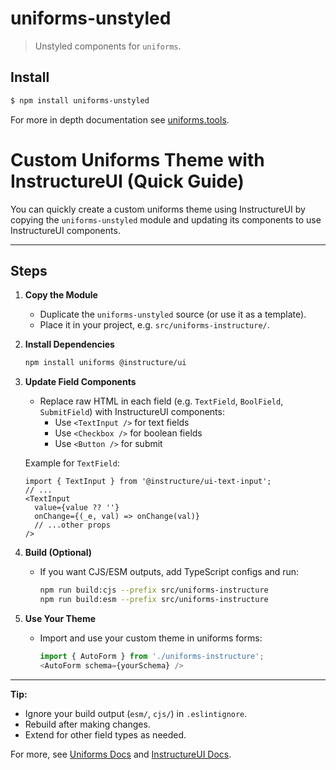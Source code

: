 # uniforms-unstyled

> Unstyled components for `uniforms`.

## Install

```sh
$ npm install uniforms-unstyled
```

For more in depth documentation see [uniforms.tools](https://uniforms.tools).

# Custom Uniforms Theme with InstructureUI (Quick Guide)

You can quickly create a custom uniforms theme using InstructureUI by copying the `uniforms-unstyled` module and updating its components to use InstructureUI components.

---

## Steps

1. **Copy the Module**
   - Duplicate the `uniforms-unstyled` source (or use it as a template).
   - Place it in your project, e.g. `src/uniforms-instructure/`.

2. **Install Dependencies**
   ```sh
   npm install uniforms @instructure/ui
   ```

3. **Update Field Components**
   - Replace raw HTML in each field (e.g. `TextField`, `BoolField`, `SubmitField`) with InstructureUI components:
     - Use `<TextInput />` for text fields
     - Use `<Checkbox />` for boolean fields
     - Use `<Button />` for submit

   Example for `TextField`:
   ```tsx
   import { TextInput } from '@instructure/ui-text-input';
   // ...
   <TextInput
     value={value ?? ''}
     onChange={(_e, val) => onChange(val)}
     // ...other props
   />
   ```

4. **Build (Optional)**
   - If you want CJS/ESM outputs, add TypeScript configs and run:
     ```sh
     npm run build:cjs --prefix src/uniforms-instructure
     npm run build:esm --prefix src/uniforms-instructure
     ```

5. **Use Your Theme**
   - Import and use your custom theme in uniforms forms:
     ```js
     import { AutoForm } from './uniforms-instructure';
     <AutoForm schema={yourSchema} />
     ```

---

**Tip:**
- Ignore your build output (`esm/`, `cjs/`) in `.eslintignore`.
- Rebuild after making changes.
- Extend for other field types as needed.

For more, see [Uniforms Docs](https://uniforms.tools/) and [InstructureUI Docs](https://instructure.design/).
